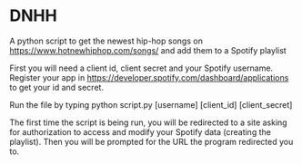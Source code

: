 # DNHH
A python script to get the newest hip-hop songs on https://www.hotnewhiphop.com/songs/ and add them to a Spotify playlist

First you will need a client id, client secret and your Spotify username. Register your app in https://developer.spotify.com/dashboard/applications to get your id and secret.

Run the file by typing python script.py [username] [client_id] [client_secret]

The first time the script is being run, you will be redirected to a site asking for authorization to access and modify your Spotify data (creating the playlist). Then you will be prompted for the URL the program redirected you to.
